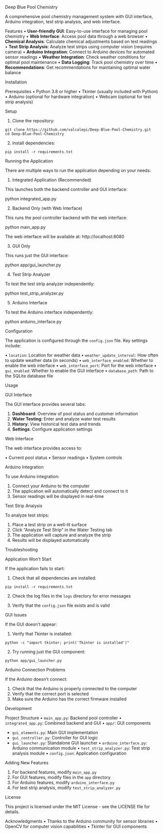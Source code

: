 Deep Blue Pool Chemistry

A comprehensive pool chemistry management system with GUI interface, Arduino integration, test strip analysis, and web interface.


Features
• **User-friendly GUI**: Easy-to-use interface for managing pool chemistry
• **Web Interface**: Access pool data through a web browser
• **Chemical Analysis**: Calculate chemical adjustments based on test readings
• **Test Strip Analysis**: Analyze test strips using computer vision (requires camera)
• **Arduino Integration**: Connect to Arduino devices for automated sensor readings
• **Weather Integration**: Check weather conditions for optimal pool maintenance
• **Data Logging**: Track pool chemistry over time
• **Recommendations**: Get recommendations for maintaining optimal water balance


Installation

Prerequisites
• Python 3.8 or higher
• Tkinter (usually included with Python)
• Arduino (optional for hardware integration)
• Webcam (optional for test strip analysis)


Setup
1. Clone the repository:
```
git clone https://github.com/valcalepi/Deep-Blue-Pool-Chemistry.git
cd Deep-Blue-Pool-Chemistry
```

2. Install dependencies:
```
pip install -r requirements.txt
```


Running the Application

There are multiple ways to run the application depending on your needs:


1. Integrated Application (Recommended)

This launches both the backend controller and GUI interface:


python integrated_app.py


2. Backend Only (with Web Interface)

This runs the pool controller backend with the web interface:


python main_app.py


The web interface will be available at: http://localhost:8080


3. GUI Only

This runs just the GUI interface:


python app/gui_launcher.py


4. Test Strip Analyzer

To test the test strip analyzer independently:


python test_strip_analyzer.py


5. Arduino Interface

To test the Arduino interface independently:


python arduino_interface.py


Configuration

The application is configured through the `config.json` file. Key settings include:

• `location`: Location for weather data
• `weather_update_interval`: How often to update weather data (in seconds)
• `web_interface_enabled`: Whether to enable the web interface
• `web_interface_port`: Port for the web interface
• `gui_enabled`: Whether to enable the GUI interface
• `database_path`: Path to the SQLite database file


Usage

GUI Interface

The GUI interface provides several tabs:

1. **Dashboard**: Overview of pool status and customer information
2. **Water Testing**: Enter and analyze water test results
3. **History**: View historical test data and trends
4. **Settings**: Configure application settings


Web Interface

The web interface provides access to:

• Current pool status
• Sensor readings
• System controls


Arduino Integration

To use Arduino integration:

1. Connect your Arduino to the computer
2. The application will automatically detect and connect to it
3. Sensor readings will be displayed in real-time


Test Strip Analysis

To analyze test strips:

1. Place a test strip on a well-lit surface
2. Click "Analyze Test Strip" in the Water Testing tab
3. The application will capture and analyze the strip
4. Results will be displayed automatically


Troubleshooting

Application Won't Start

If the application fails to start:

1. Check that all dependencies are installed:
```
pip install -r requirements.txt
```

2. Check the log files in the `logs` directory for error messages

3. Verify that the `config.json` file exists and is valid


GUI Issues

If the GUI doesn't appear:

1. Verify that Tkinter is installed:
```
python -c "import tkinter; print('Tkinter is installed')"
```

2. Try running just the GUI component:
```
python app/gui_launcher.py
```


Arduino Connection Problems

If the Arduino doesn't connect:

1. Check that the Arduino is properly connected to the computer
2. Verify that the correct port is selected
3. Make sure the Arduino has the correct firmware installed


Development

Project Structure
• `main_app.py`: Backend pool controller
• `integrated_app.py`: Combined backend and GUI
• `app/`: GUI components
- `gui_elements.py`: Main GUI implementation
- `gui_controller.py`: Controller for GUI logic
- `gui_launcher.py`: Standalone GUI launcher
• `arduino_interface.py`: Arduino communication module
• `test_strip_analyzer.py`: Test strip analysis module
• `config.json`: Application configuration


Adding New Features
1. For backend features, modify `main_app.py`
2. For GUI features, modify files in the `app` directory
3. For Arduino features, modify `arduino_interface.py`
4. For test strip analysis, modify `test_strip_analyzer.py`


License

This project is licensed under the MIT License - see the LICENSE file for details.


Acknowledgments
• Thanks to the Arduino community for sensor libraries
• OpenCV for computer vision capabilities
• Tkinter for GUI components